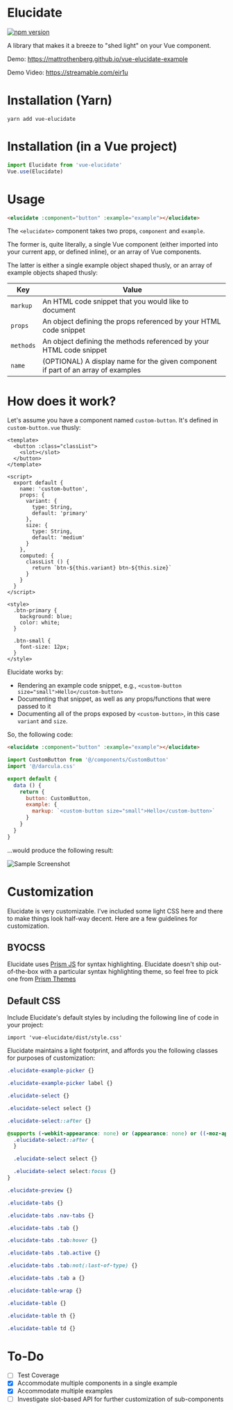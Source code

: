 # Elucidate
[![npm version](https://badge.fury.io/js/vue-elucidate.svg)](https://badge.fury.io/js/vue-elucidate)

A library that makes it a breeze to "shed light" on  your Vue component.

Demo: https://mattrothenberg.github.io/vue-elucidate-example

Demo Video: https://streamable.com/eir1u

# Installation (Yarn)
```
yarn add vue-elucidate
```
# Installation (in a Vue project)
```js
import Elucidate from 'vue-elucidate'
Vue.use(Elucidate)
```
# Usage
```html
<elucidate :component="button" :example="example"></elucidate>
```

The `<elucidate>` component takes two props, `component` and `example`. 

The former is, quite literally, a single Vue component (either imported into your current app, or defined inline), or an array of Vue components.

The latter is either a single example object shaped thusly, or an array of example objects shaped thusly:

| Key | Value |
| --- | --- |
| `markup` | An HTML code snippet that you would like to document |
| `props` | An object defining the props referenced by your HTML code snippet |
| `methods` | An object defining the methods referenced by your HTML code snippet |
| `name` | (OPTIONAL) A display name for the given component if part of an array of examples |

# How does it work?

Let's assume you have a component named `custom-button`. It's defined in `custom-button.vue` thusly:

```vue
<template>
  <button :class="classList">
    <slot></slot>
  </button>
</template>

<script>
  export default {
    name: 'custom-button',
    props: {
      variant: {
        type: String,
        default: 'primary'
      },
      size: {
        type: String,
        default: 'medium'
      }
    },
    computed: {
      classList () {
        return `btn-${this.variant} btn-${this.size}`
      }
    }
  }
</script>

<style>
  .btn-primary {
    background: blue;
    color: white;
  }

  .btn-small {
    font-size: 12px;
  }
</style>
```

Elucidate works by:
- Rendering an example code snippet, e.g., `<custom-button size="small">Hello</custom-button>`
- Documenting that snippet, as well as any props/functions that were passed to it
- Documenting all of the props exposed by `<custom-button>`, in this case `variant` and `size`.

So, the following code:

```html
<elucidate :component="button" :example="example"></elucidate>
```

```js
import CustomButton from '@/components/CustomButton'
import '@/darcula.css'

export default {
  data () {
    return {
      button: CustomButton,
      example: {
        markup: `<custom-button size="small">Hello</custom-button>`
      }
    }
  }
}
```
...would produce the following result:

![Sample Screenshot](https://user-images.githubusercontent.com/5148596/31322500-ba7257e8-ac66-11e7-8e1c-1c05d006482c.png)

# Customization
Elucidate is very customizable. I've included some light CSS here and there to make things look half-way decent. Here are a few guidelines for customization.

## BYOCSS
Elucidate uses [Prism JS](http://prismjs.com/) for syntax highlighting. Elucidate doesn't ship out-of-the-box with a particular syntax highlighting theme, so feel free to pick one from [Prism Themes](https://github.com/PrismJS/prism-themes/)

## Default CSS
Include Elucidate's default styles by including the following line of code in your project:
```
import 'vue-elucidate/dist/style.css'
```

Elucidate maintains a light footprint, and affords you the following classes for purposes of customization:

```css
.elucidate-example-picker {}

.elucidate-example-picker label {}

.elucidate-select {}

.elucidate-select select {}

.elucidate-select::after {}

@supports (-webkit-appearance: none) or (appearance: none) or ((-moz-appearance: none) and (mask-type: alpha)) {
  .elucidate-select::after {
  }

  .elucidate-select select {}

  .elucidate-select select:focus {}
}

.elucidate-preview {}

.elucidate-tabs {}

.elucidate-tabs .nav-tabs {}

.elucidate-tabs .tab {}

.elucidate-tabs .tab:hover {}

.elucidate-tabs .tab.active {}

.elucidate-tabs .tab:not(:last-of-type) {}

.elucidate-tabs .tab a {}

.elucidate-table-wrap {}

.elucidate-table {}

.elucidate-table th {}

.elucidate-table td {}
```

# To-Do
- [ ] Test Coverage
- [x] Accommodate multiple components in a single example
- [x] Accommodate multiple examples
- [ ] Investigate slot-based API for further customization of sub-components
